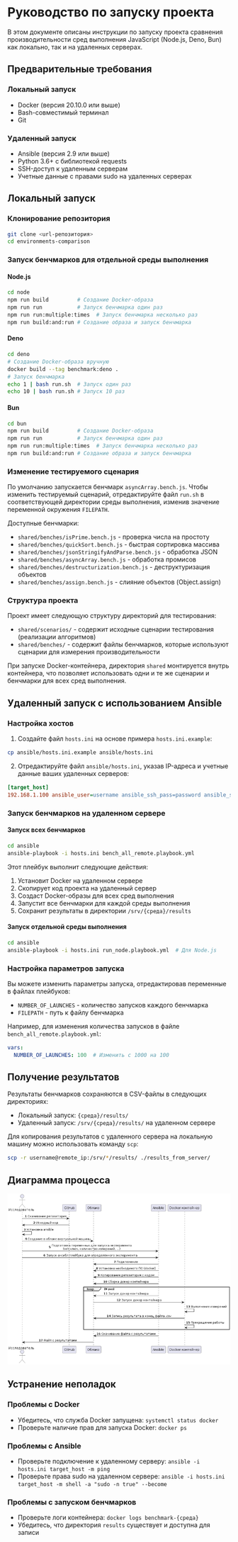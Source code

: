 # Руководство по запуску проекта

В этом документе описаны инструкции по запуску проекта сравнения производительности сред выполнения JavaScript (Node.js, Deno, Bun) как локально, так и на удаленных серверах.

## Предварительные требования

### Локальный запуск

- Docker (версия 20.10.0 или выше)
- Bash-совместимый терминал
- Git

### Удаленный запуск

- Ansible (версия 2.9 или выше)
- Python 3.6+ с библиотекой requests
- SSH-доступ к удаленным серверам
- Учетные данные с правами sudo на удаленных серверах

## Локальный запуск

### Клонирование репозитория

```bash
git clone <url-репозитория>
cd environments-comparison
```

### Запуск бенчмарков для отдельной среды выполнения

#### Node.js

```bash
cd node
npm run build         # Создание Docker-образа
npm run run           # Запуск бенчмарка один раз
npm run run:multiple:times  # Запуск бенчмарка несколько раз
npm run build:and:run # Создание образа и запуск бенчмарка
```

#### Deno

```bash
cd deno
# Создание Docker-образа вручную
docker build --tag benchmark:deno .
# Запуск бенчмарка
echo 1 | bash run.sh  # Запуск один раз
echo 10 | bash run.sh # Запуск 10 раз
```

#### Bun

```bash
cd bun
npm run build         # Создание Docker-образа
npm run run           # Запуск бенчмарка один раз
npm run run:multiple:times  # Запуск бенчмарка несколько раз
npm run build:and:run # Создание образа и запуск бенчмарка
```

### Изменение тестируемого сценария

По умолчанию запускается бенчмарк `asyncArray.bench.js`. Чтобы изменить тестируемый сценарий, отредактируйте файл `run.sh` в соответствующей директории среды выполнения, изменив значение переменной окружения `FILEPATH`.

Доступные бенчмарки:
- `shared/benches/isPrime.bench.js` - проверка числа на простоту
- `shared/benches/quickSort.bench.js` - быстрая сортировка массива
- `shared/benches/jsonStringifyAndParse.bench.js` - обработка JSON
- `shared/benches/asyncArray.bench.js` - обработка промисов
- `shared/benches/destructurization.bench.js` - деструктуризация объектов
- `shared/benches/assign.bench.js` - слияние объектов (Object.assign)

### Структура проекта

Проект имеет следующую структуру директорий для тестирования:

- `shared/scenarios/` - содержит исходные сценарии тестирования (реализации алгоритмов)
- `shared/benches/` - содержит файлы бенчмарков, которые используют сценарии для измерения производительности

При запуске Docker-контейнера, директория `shared` монтируется внутрь контейнера, что позволяет использовать одни и те же сценарии и бенчмарки для всех сред выполнения.

## Удаленный запуск с использованием Ansible

### Настройка хостов

1. Создайте файл `hosts.ini` на основе примера `hosts.ini.example`:

```bash
cp ansible/hosts.ini.example ansible/hosts.ini
```

2. Отредактируйте файл `ansible/hosts.ini`, указав IP-адреса и учетные данные ваших удаленных серверов:

```ini
[target_host]
192.168.1.100 ansible_user=username ansible_ssh_pass=password ansible_sudo_pass=sudo_password
```

### Запуск бенчмарков на удаленном сервере

#### Запуск всех бенчмарков

```bash
cd ansible
ansible-playbook -i hosts.ini bench_all_remote.playbook.yml
```

Этот плейбук выполнит следующие действия:
1. Установит Docker на удаленном сервере
2. Скопирует код проекта на удаленный сервер
3. Создаст Docker-образы для всех сред выполнения
4. Запустит все бенчмарки для каждой среды выполнения
5. Сохранит результаты в директории `/srv/{среда}/results`

#### Запуск отдельной среды выполнения

```bash
cd ansible
ansible-playbook -i hosts.ini run_node.playbook.yml  # Для Node.js
```

### Настройка параметров запуска

Вы можете изменить параметры запуска, отредактировав переменные в файлах плейбуков:

- `NUMBER_OF_LAUNCHES` - количество запусков каждого бенчмарка
- `FILEPATH` - путь к файлу бенчмарка

Например, для изменения количества запусков в файле `bench_all_remote.playbook.yml`:

```yaml
vars:
  NUMBER_OF_LAUNCHES: 100  # Изменить с 1000 на 100
```

## Получение результатов

Результаты бенчмарков сохраняются в CSV-файлы в следующих директориях:

- Локальный запуск: `{среда}/results/`
- Удаленный запуск: `/srv/{среда}/results/` на удаленном сервере

Для копирования результатов с удаленного сервера на локальную машину можно использовать команду `scp`:

```bash
scp -r username@remote_ip:/srv/*/results/ ./results_from_server/
```

## Диаграмма процесса

![experiment-process-diagram](./assets/process-diagram.png)

## Устранение неполадок

### Проблемы с Docker

- Убедитесь, что служба Docker запущена: `systemctl status docker`
- Проверьте наличие прав для запуска Docker: `docker ps`

### Проблемы с Ansible

- Проверьте подключение к удаленному серверу: `ansible -i hosts.ini target_host -m ping`
- Проверьте права sudo на удаленном сервере: `ansible -i hosts.ini target_host -m shell -a "sudo -n true" --become`

### Проблемы с запуском бенчмарков

- Проверьте логи контейнера: `docker logs benchmark-{среда}`
- Убедитесь, что директория `results` существует и доступна для записи